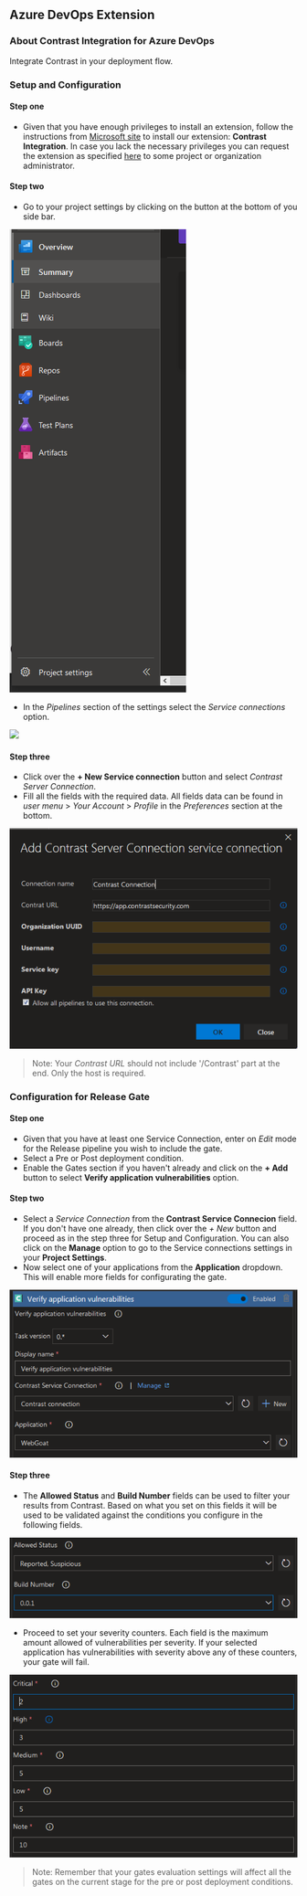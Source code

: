 <!--
title: "Contrast Integration for Azure DevOps" 
description: "Extension to integrate Contrast in your deployment flow"
tags: "tools AzureDevOps Integration plugins"
-->

## Azure DevOps Extension

### About Contrast Integration for Azure DevOps
Integrate Contrast in your deployment flow.

### Setup and Configuration

#### Step one
* Given that you have enough privileges to install an extension, follow the instructions from [Microsoft site](https://docs.microsoft.com/en-us/azure/devops/marketplace/install-extension?view=azure-devops-2019) to install our extension: **Contrast Integration**. In case you lack the necessary privileges you can request the extension as specified [here](https://docs.microsoft.com/en-us/azure/devops/marketplace/request-extensions?view=azure-devops-2019) to some project or organization administrator.

#### Step two
* Go to your project settings by clicking on the button at the bottom of you side bar.

 <a href="assets/images/AzureDevOps_sidebar.png" rel="lightbox" title="Azure DevOps Sidebar"><img class="thumbnail" src="assets/images/AzureDevOps_sidebar.png"/></a>

* In the *Pipelines* section of the settings select the *Service connections* option.

 <a href="assets/images/AzureDevOps_connection_settings.png" rel="lightbox" title="Service Connection Settings"><img class="thumbnail" src="assets/images/AzureDevOps_connection_settings.png"/></a>

#### Step three
* Click over the **+ New Service connection** button and select _Contrast Server Connection_.
* Fill all the fields with the required data. All fields data can be found in _user menu_ > _Your Account_ > _Profile_ in the _Preferences_ section at the bottom.

<a href="assets/images/AzureDevOps_service_connection.png" rel="lightbox" title="Service Connection fields"><img class="thumbnail" src="assets/images/AzureDevOps_service_connection.png"/></a>

> Note: Your *Contrast URL* should not include '/Contrast' part at the end. Only the host is required.

### Configuration for Release Gate

#### Step one
* Given that you have at least one Service Connection, enter on _Edit_ mode for the Release pipeline you wish to include the gate.
* Select a Pre or Post deployment condition.
* Enable the Gates section if you haven't already and click on the **+ Add** button to select **Verify application vulnerabilities** option.

#### Step two
* Select a _Service Connection_ from the **Contrast Service Connecion** field. If you don't have one already, then click over the *+ New* button and proceed as in the step three for Setup and Configuration. You can also click on the **Manage** option to go to the Service connections settings in your **Project Settings**.
* Now select one of your applications from the **Application** dropdown. This will enable more fields for configurating the gate.

<a href="assets/images/AzureDevOps_gate_part1.png" rel="lightbox" title="Azure DevOps Gate Part 1"><img class="thumbnail" src="assets/images/AzureDevOps_gate_part1.png"/></a>

#### Step three
* The **Allowed Status** and **Build Number** fields can be used to filter your results from Contrast. Based on what you set on this fields it will be used to be validated against the conditions you configure in the following fields.

<a href="assets/images/AzureDevOps_gate_part2.png" rel="lightbox" title="Azure DevOps Gate Part 2"><img class="thumbnail" src="assets/images/AzureDevOps_gate_part2.png"/></a>

* Proceed to set your severity counters. Each field is the maximum amount allowed of vulnerabilities per severity. If your selected application has vulnerabilities with severity above any of these counters, your gate will fail.

<a href="assets/images/AzureDevOps_gate_part3.png" rel="lightbox" title="Azure DevOps Gate Part 3"><img class="thumbnail" src="assets/images/AzureDevOps_gate_part3.png"/></a>

> Note: Remember that your gates evaluation settings will affect all the gates on the current stage for the pre or post deployment conditions.
